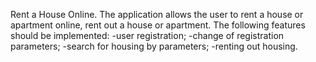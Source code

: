 Rent a House Online. The application allows the user to rent a house or apartment online,
rent out a house or apartment. The following features should be implemented:
-user registration;
-change of registration parameters;
-search for housing by parameters;
-renting out housing.
